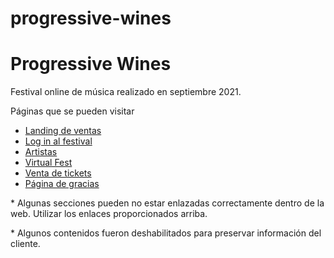 # progressive-wines
<h1>Progressive Wines</h1>
<p>Festival online de música realizado en septiembre 2021.</p>

<p>Páginas que se pueden visitar</p>
<ul>
    <li><a href="https://progressive-wines.netlify.app/" target="_blank">Landing de ventas</a></li>
    <li><a href="https://progressive-wines.netlify.app/acceso.html" target="_blank">Log in al festival</a></li>
    <li><a href="https://progressive-wines.netlify.app/artistas.html" target="_blank">Artistas</a></li>
    <li><a href="https://progressive-wines.netlify.app/virtual-fest.html" target="_blank">Virtual Fest</a></li>
    <li><a href="https://progressive-wines.netlify.app/tickets.html" target="_blank">Venta de tickets</a></li>
    <li><a href="https://progressive-wines.netlify.app/gracias.html" target="_blank">Página de gracias</a></li>
</ul>
    
<p>* Algunas secciones pueden no estar enlazadas correctamente dentro de la web.  Utilizar los enlaces proporcionados arriba.</p>
<p>* Algunos contenidos fueron deshabilitados para preservar información del cliente.</p>
